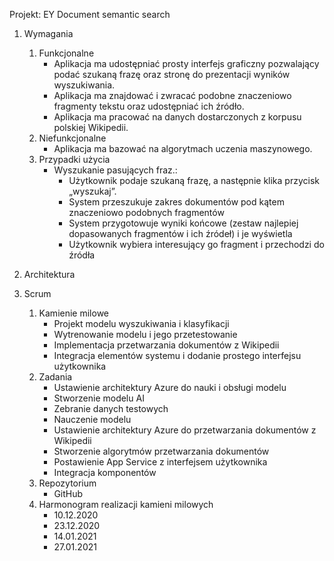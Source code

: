 Projekt: EY Document semantic search

1.	Wymagania
    1.	Funkcjonalne
        * Aplikacja ma udostępniać prosty interfejs graficzny pozwalający podać szukaną frazę oraz stronę do prezentacji wyników wyszukiwania.
        *	Aplikacja ma znajdować i zwracać podobne znaczeniowo fragmenty tekstu oraz udostępniać ich źródło.
        *	Aplikacja ma pracować na danych dostarczonych z korpusu polskiej Wikipedii.
    1.	Niefunkcjonalne
        *	Aplikacja ma bazować na algorytmach uczenia maszynowego.
    1. Przypadki użycia
        *	Wyszukanie pasujących fraz.:
            * Użytkownik podaje szukaną frazę, a następnie klika przycisk „wyszukaj”.
            * System przeszukuje zakres dokumentów pod kątem znaczeniowo podobnych fragmentów
            * System przygotowuje wyniki końcowe (zestaw najlepiej dopasowanych fragmentów i ich źródeł) i je wyświetla
            * Użytkownik wybiera interesujący go fragment i przechodzi do źródła
1.	Architektura
 
1.	Scrum
    1.	Kamienie milowe
        *	Projekt modelu wyszukiwania i klasyfikacji
        *	Wytrenowanie modelu i jego przetestowanie
        *	Implementacja przetwarzania dokumentów z Wikipedii
        *	Integracja elementów systemu i dodanie prostego interfejsu użytkownika
    1.	Zadania
        *	Ustawienie architektury Azure do nauki i obsługi modelu
        *	Stworzenie modelu AI
        *	Zebranie danych testowych
        *	Nauczenie modelu
        *	Ustawienie architektury Azure do przetwarzania dokumentów z Wikipedii
        *	Stworzenie algorytmów przetwarzania dokumentów
        *	Postawienie App Service z interfejsem użytkownika
        *	Integracja komponentów 
    1.	Repozytorium
        * GitHub
    1.	Harmonogram realizacji kamieni milowych
        *	10.12.2020
        *	23.12.2020
        *	14.01.2021
        *	27.01.2021

